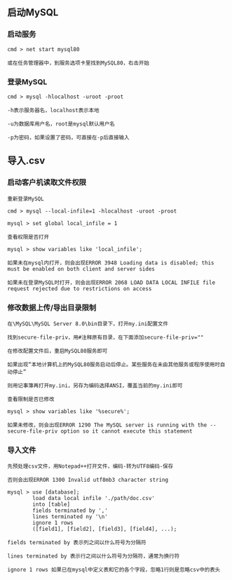 ## 启动MySQL

### 启动服务
    
    cmd > net start mysql80
    
    或在任务管理器中，到服务选项卡里找到MySQL80，右击开始
    
### 登录MySQL
    
    cmd > mysql -hlocalhost -uroot -proot
    
    -h表示服务器名，localhost表示本地
    
    -u为数据库用户名，root是mysql默认用户名
    
    -p为密码，如果设置了密码，可直接在-p后直接输入
    
## 导入.csv

### 启动客户机读取文件权限
    
    重新登录MySQL
    
    cmd > mysql --local-infile=1 -hlocalhost -uroot -proot
    
    mysql > set global local_infile = 1
    
    查看权限是否打开
    
    mysql > show variables like 'local_infile';
    
    如果未在mysql内打开，则会出现ERROR 3948 Loading data is disabled; this must be enabled on both client and server sides
    
    如果未在登录MySQL时打开，则会出现ERROR 2068 LOAD DATA LOCAL INFILE file request rejected due to restrictions on access
    
### 修改数据上传/导出目录限制
    
    在\MySQL\MySQL Server 8.0\bin目录下，打开my.ini配置文件
    
    找到secure-file-priv，用#注释原有目录，在下面添加secure-file-priv=""
    
    在修改配置文件后，重启MySQL80服务即可
    
    如果出现“本地计算机上的MySQL80服务启动后停止。某些服务在未由其他服务或程序使用时自动停止”
    
    则用记事簿再打开my.ini，另存为编码选择ANSI，覆盖当前的my.ini即可
    
    查看限制是否已修改
    
    mysql > show variables like '%secure%';
    
    如果未修改，则会出现ERROR 1290 The MySQL server is running with the --secure-file-priv option so it cannot execute this statement
    
### 导入文件

    先预处理csv文件，用Notepad++打开文件，编码-转为UTF8编码-保存
    
    否则会出现ERROR 1300 Invalid utf8mb3 character string

    mysql > use [database];
            load data local infile './path/doc.csv'
            into [table]
            fields terminated by ','
            lines terminated ny '\n'
            ignore 1 rows
            ([field1], [field2], [field3], [field4], ...);
    
    fields terminated by 表示列之间以什么符号为分隔符
    
    lines terminated by 表示行之间以什么符号为分隔符，通常为换行符
    
    ignore 1 rows 如果已在mysql中定义表和它的各个字段，忽略1行则是忽略csv中的表头
